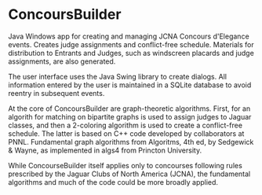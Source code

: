 # ConcoursBuilder
Java Windows app for creating and managing JCNA Concours d'Elegance events. Creates judge assignments and conflict-free schedule. 
Materials for distribution to Entrants and Judges, such as windscreen placards and judge assignments, are also generated.

The user interface uses the Java Swing library to create dialogs. All information entered by the user is maintained in a SQLite 
database to avoid reentry in subsequent events.

At the core of ConcoursBuilder are graph-theoretic algorithms. First, for an algorith for matching on bipartite graphs is used to assign
judges to Jaguar classes, and then a 2-coloring algorithm is used to create a conflict-free schedule. The latter is based on C++ code
developed by collaborators at PNNL. Fundamental graph algorithms from Algoritms, 4th ed, by Sedgewick & Wayne, as implemented in algs4 
from Princton University.

While ConcourseBuilder itself applies only to concourses following rules prescribed by the Jaguar Clubs of North America (JCNA),
the fundamental algorithms and much of the code could be more broadly applied.
